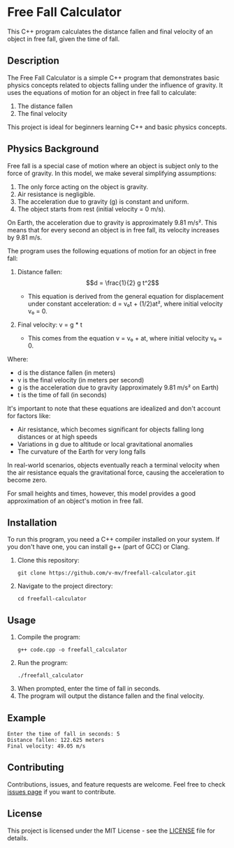 # Free Fall Calculator

This C++ program calculates the distance fallen and final velocity of an object in free fall, given the time of fall.

## Description

The Free Fall Calculator is a simple C++ program that demonstrates basic physics concepts related to objects falling under the influence of gravity. It uses the equations of motion for an object in free fall to calculate:

1. The distance fallen
2. The final velocity

This project is ideal for beginners learning C++ and basic physics concepts.

## Physics Background

Free fall is a special case of motion where an object is subject only to the force of gravity. In this model, we make several simplifying assumptions:

1. The only force acting on the object is gravity.
2. Air resistance is negligible.
3. The acceleration due to gravity (g) is constant and uniform.
4. The object starts from rest (initial velocity = 0 m/s).

On Earth, the acceleration due to gravity is approximately 9.81 m/s². This means that for every second an object is in free fall, its velocity increases by 9.81 m/s.

The program uses the following equations of motion for an object in free fall:

1. Distance fallen: $$d = \frac{1}{2} g t^2$$
   - This equation is derived from the general equation for displacement under constant acceleration: d = v₀t + (1/2)at², where initial velocity v₀ = 0.

2. Final velocity: v = g * t
   - This comes from the equation v = v₀ + at, where initial velocity v₀ = 0.

Where:
- d is the distance fallen (in meters)
- v is the final velocity (in meters per second)
- g is the acceleration due to gravity (approximately 9.81 m/s² on Earth)
- t is the time of fall (in seconds)

It's important to note that these equations are idealized and don't account for factors like:
- Air resistance, which becomes significant for objects falling long distances or at high speeds
- Variations in g due to altitude or local gravitational anomalies
- The curvature of the Earth for very long falls

In real-world scenarios, objects eventually reach a terminal velocity when the air resistance equals the gravitational force, causing the acceleration to become zero.

For small heights and times, however, this model provides a good approximation of an object's motion in free fall.

## Installation

To run this program, you need a C++ compiler installed on your system. If you don't have one, you can install g++ (part of GCC) or Clang.

1. Clone this repository:
   ```
   git clone https://github.com/v-mv/freefall-calculator.git
   ```
2. Navigate to the project directory:
   ```
   cd freefall-calculator
   ```

## Usage

1. Compile the program:
   ```
   g++ code.cpp -o freefall_calculator
   ```
2. Run the program:
   ```
   ./freefall_calculator
   ```
3. When prompted, enter the time of fall in seconds.
4. The program will output the distance fallen and the final velocity.

## Example

```
Enter the time of fall in seconds: 5
Distance fallen: 122.625 meters
Final velocity: 49.05 m/s
```

## Contributing

Contributions, issues, and feature requests are welcome. Feel free to check [issues page](https://github.com/v-mv/freefall-calculator/issues) if you want to contribute.

## License

This project is licensed under the MIT License - see the [LICENSE](LICENSE) file for details.
